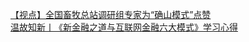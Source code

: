   
[【视点】全国畜牧总站调研组专家为“确山模式”点赞](http://www.dianyue.me/archives/035/atqj7k5q7hc0s4ah/)  
[温故知新丨《新金融之道与互联网金融六大模式》学习心得](http://www.dianyue.me/archives/696/u2vymypqyv4eqgjr/)